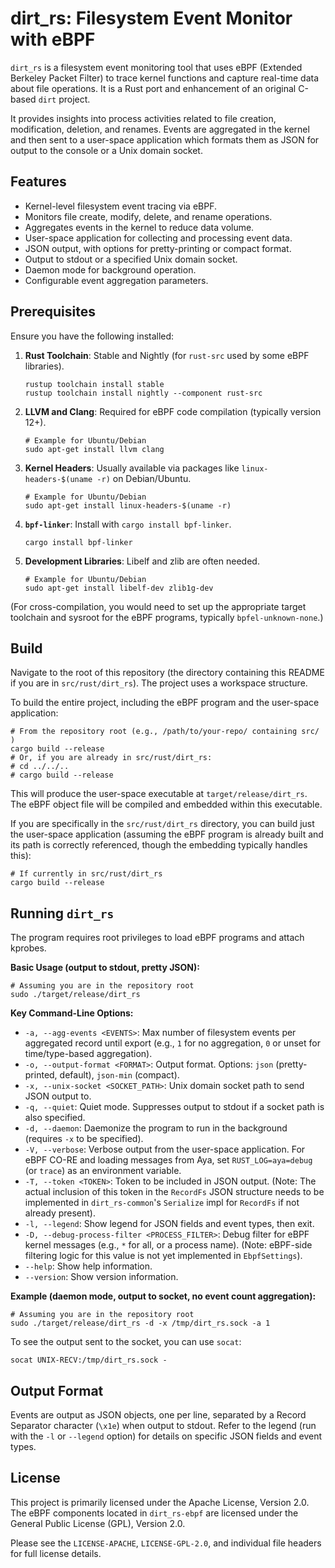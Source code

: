 # dirt_rs: Filesystem Event Monitor with eBPF

`dirt_rs` is a filesystem event monitoring tool that uses eBPF (Extended Berkeley Packet Filter) to trace kernel functions and capture real-time data about file operations. It is a Rust port and enhancement of an original C-based `dirt` project.

It provides insights into process activities related to file creation, modification, deletion, and renames. Events are aggregated in the kernel and then sent to a user-space application which formats them as JSON for output to the console or a Unix domain socket.

## Features

- Kernel-level filesystem event tracing via eBPF.
- Monitors file create, modify, delete, and rename operations.
- Aggregates events in the kernel to reduce data volume.
- User-space application for collecting and processing event data.
- JSON output, with options for pretty-printing or compact format.
- Output to stdout or a specified Unix domain socket.
- Daemon mode for background operation.
- Configurable event aggregation parameters.

## Prerequisites

Ensure you have the following installed:

1.  **Rust Toolchain**: Stable and Nightly (for `rust-src` used by some eBPF libraries).
    ```shell
    rustup toolchain install stable
    rustup toolchain install nightly --component rust-src
    ```
2.  **LLVM and Clang**: Required for eBPF code compilation (typically version 12+).
    ```shell
    # Example for Ubuntu/Debian
    sudo apt-get install llvm clang
    ```
3.  **Kernel Headers**: Usually available via packages like `linux-headers-$(uname -r)` on Debian/Ubuntu.
    ```shell
    # Example for Ubuntu/Debian
    sudo apt-get install linux-headers-$(uname -r)
    ```
4.  **`bpf-linker`**: Install with `cargo install bpf-linker`.
    ```shell
    cargo install bpf-linker
    ```
5.  **Development Libraries**: Libelf and zlib are often needed.
    ```shell
    # Example for Ubuntu/Debian
    sudo apt-get install libelf-dev zlib1g-dev
    ```

(For cross-compilation, you would need to set up the appropriate target toolchain and sysroot for the eBPF programs, typically `bpfel-unknown-none`.)

## Build

Navigate to the root of this repository (the directory containing this README if you are in `src/rust/dirt_rs`). The project uses a workspace structure.

To build the entire project, including the eBPF program and the user-space application:

```shell
# From the repository root (e.g., /path/to/your-repo/ containing src/ )
cargo build --release
# Or, if you are already in src/rust/dirt_rs:
# cd ../../..
# cargo build --release
```

This will produce the user-space executable at `target/release/dirt_rs`. The eBPF object file will be compiled and embedded within this executable.

If you are specifically in the `src/rust/dirt_rs` directory, you can build just the user-space application (assuming the eBPF program is already built and its path is correctly referenced, though the embedding typically handles this):
```shell
# If currently in src/rust/dirt_rs
cargo build --release
```

## Running `dirt_rs`

The program requires root privileges to load eBPF programs and attach kprobes.

**Basic Usage (output to stdout, pretty JSON):**

```shell
# Assuming you are in the repository root
sudo ./target/release/dirt_rs
```

**Key Command-Line Options:**

*   `-a, --agg-events <EVENTS>`: Max number of filesystem events per aggregated record until export (e.g., `1` for no aggregation, `0` or unset for time/type-based aggregation).
*   `-o, --output-format <FORMAT>`: Output format. Options: `json` (pretty-printed, default), `json-min` (compact).
*   `-x, --unix-socket <SOCKET_PATH>`: Unix domain socket path to send JSON output to.
*   `-q, --quiet`: Quiet mode. Suppresses output to stdout if a socket path is also specified.
*   `-d, --daemon`: Daemonize the program to run in the background (requires `-x` to be specified).
*   `-V, --verbose`: Verbose output from the user-space application. For eBPF CO-RE and loading messages from Aya, set `RUST_LOG=aya=debug` (or `trace`) as an environment variable.
*   `-T, --token <TOKEN>`: Token to be included in JSON output. (Note: The actual inclusion of this token in the `RecordFs` JSON structure needs to be implemented in `dirt_rs-common`'s `Serialize` impl for `RecordFs` if not already present).
*   `-l, --legend`: Show legend for JSON fields and event types, then exit.
*   `-D, --debug-process-filter <PROCESS_FILTER>`: Debug filter for eBPF kernel messages (e.g., `*` for all, or a process name). (Note: eBPF-side filtering logic for this value is not yet implemented in `EbpfSettings`).
*   `--help`: Show help information.
*   `--version`: Show version information.

**Example (daemon mode, output to socket, no event count aggregation):**

```shell
# Assuming you are in the repository root
sudo ./target/release/dirt_rs -d -x /tmp/dirt_rs.sock -a 1
```
To see the output sent to the socket, you can use `socat`:
```shell
socat UNIX-RECV:/tmp/dirt_rs.sock -
```

## Output Format

Events are output as JSON objects, one per line, separated by a Record Separator character (`\x1e`) when output to stdout. Refer to the legend (run with the `-l` or `--legend` option) for details on specific JSON fields and event types.

## License

This project is primarily licensed under the Apache License, Version 2.0.
The eBPF components located in `dirt_rs-ebpf` are licensed under the General Public License (GPL), Version 2.0.

Please see the `LICENSE-APACHE`, `LICENSE-GPL-2.0`, and individual file headers for full license details.
